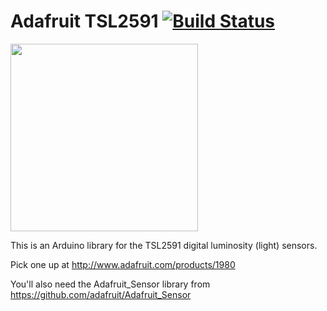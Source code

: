 Adafruit TSL2591 [![Build Status](https://github.com/adafruit/Adafruit_TSL2591_Library/workflows/Arduino%20Library%20CI/badge.svg)](https://github.com/adafruit/Adafruit_TSL2591_Library/actions)
================


<img src="https://cdn-shop.adafruit.com/970x728/1980-01.jpg" height="300"/>

This is an Arduino library for the TSL2591 digital luminosity (light) sensors. 

Pick one up at http://www.adafruit.com/products/1980

You'll also need the Adafruit_Sensor library from https://github.com/adafruit/Adafruit_Sensor
